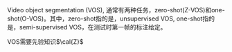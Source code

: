 Video object segmentation (VOS), 通常有两种任务，zero-shot(Z-VOS)和one-shot(O-VOS)。其中，zero-shot指的是，unsupervised VOS, one-shot指的是，semi-supervised VOS，在测试时第一帧的标注给定。

VOS需要先验知识$\cal{Z}$ 